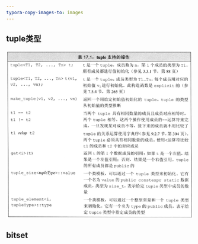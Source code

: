 ```yaml
---
typora-copy-images-to: images
---
```


## tuple类型

![1500136771914](images/1500136771914.png)

## bitset